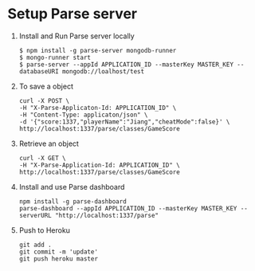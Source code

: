 # Setup Parse server

1. Install and Run Parse server locally
    ```
    $ npm install -g parse-server mongodb-runner
    $ mongo-runner start
    $ parse-server --appId APPLICATION_ID --masterKey MASTER_KEY --databaseURI mongodb://loalhost/test
    ```

2. To save a object 
    ```
    curl -X POST \
    -H "X-Parse-Applicaton-Id: APPLICATION_ID" \
    -H "Content-Type: applicaton/json" \
    -d '{"score:1337,"playerName":"Jiang","cheatMode":false}' \
    http://localhost:1337/parse/classes/GameScore
    ```

3. Retrieve an object
    ```
    curl -X GET \
    -H "X-Parse-Application-Id: APPLICATION_ID" \
    http://localhost:1337/parse/classes/GameScore
    ```

3. Install and use Parse dashboard
    ```
    npm install -g parse-dashboard
    parse-dashboard --appId APPLICATION_ID --masterKey MASTER_KEY --serverURL "http://localhost:1337/parse"
    ```

4. Push to Heroku
    ```
    git add .
    git commit -m 'update'
    git push heroku master
    ```